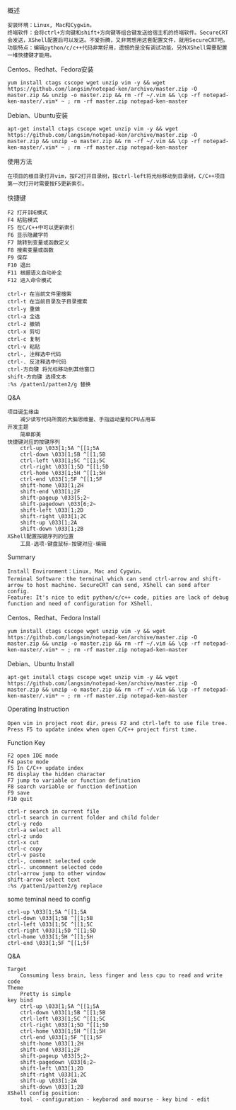 概述

    安装环境：Linux, Mac和Cygwin。
    终端软件：会将ctrl+方向键和shift+方向键等组合键发送给宿主机的终端软件。SecureCRT会发送，XShell配置后可以发送。不爱折腾，又非常想用这套配置文件，就用SecureCRT吧。
    功能特点：编辑python/c/c++代码非常好用，遗憾的是没有调试功能，另外XShell需要配置一堆快捷键才能用。

Centos、Redhat、Fedora安装

    yum install ctags cscope wget unzip vim -y && wget https://github.com/langsim/notepad-ken/archive/master.zip -O master.zip && unzip -o master.zip && rm -rf ~/.vim && \cp -rf notepad-ken-master/.vim* ~ ; rm -rf master.zip notepad-ken-master

Debian、Ubuntu安装

    apt-get install ctags cscope wget unzip vim -y && wget https://github.com/langsim/notepad-ken/archive/master.zip -O master.zip && unzip -o master.zip && rm -rf ~/.vim && \cp -rf notepad-ken-master/.vim* ~ ; rm -rf master.zip notepad-ken-master

使用方法

    在项目的根目录打开vim，按F2打开目录树，按ctrl-left将光标移动到目录树，C/C++项目第一次打开时需要按F5更新索引。

快捷键

    F2 打开IDE模式
    F4 粘贴模式
    F5 在C/C++中可以更新索引
    F6 显示隐藏字符
    F7 跳转到变量或函数定义
    F8 搜索变量或函数
    F9 保存
    F10 退出
    F11 根据语义自动补全
    F12 进入命令模式

    ctrl-r 在当前文件里搜索
    ctrl-t 在当前目录及子目录搜索
    ctrl-y 重做
    ctrl-a 全选
    ctrl-z 撤销
    ctrl-x 剪切
    ctrl-c 复制
    ctrl-v 粘贴
    ctrl-, 注释选中代码
    ctrl-. 反注释选中代码
    ctrl-方向键 将光标移动到其他窗口
    shift-方向键 选择文本
    :%s /patten1/patten2/g 替换

Q&A

    项目诞生缘由
        减少读写代码所需的大脑思维量、手指运动量和CPU占用率
    开发主题
        简单即美
    快捷键对应的按键序列
        ctrl-up \033[1;5A ^[[1;5A
        ctrl-down \033[1;5B ^[[1;5B
        ctrl-left \033[1;5C ^[[1;5C
        ctrl-right \033[1;5D ^[[1;5D
        ctrl-home \033[1;5H ^[[1;5H    
        ctrl-end \033[1;5F ^[[1;5F
        shift-home \033[1;2H
        shift-end \033[1;2F
        shift-pageup \033[5;2~
        shift-pagedown \033[6;2~
        shift-left \033[1;2D
        shift-right \033[1;2C
        shift-up \033[1;2A
        shift-down \033[1;2B
    XShell配置按键序列的位置
        工具-选项-键盘鼠标-按键对应-编辑

Summary

    Install Environment：Linux, Mac and Cygwin。
    Terminal Software：the terminal which can send ctrl-arrow and shift-arrow to host machine. SecureCRT can send, XShell can send after config.
    Feature: It's nice to edit python/c/c++ code, pities are lack of debug function and need of configuration for XShell.

Centos、Redhat、Fedora Install

    yum install ctags cscope wget unzip vim -y && wget https://github.com/langsim/notepad-ken/archive/master.zip -O master.zip && unzip -o master.zip && rm -rf ~/.vim && \cp -rf notepad-ken-master/.vim* ~ ; rm -rf master.zip notepad-ken-master

Debian、Ubuntu Install

    apt-get install ctags cscope wget unzip vim -y && wget https://github.com/langsim/notepad-ken/archive/master.zip -O master.zip && unzip -o master.zip && rm -rf ~/.vim && \cp -rf notepad-ken-master/.vim* ~ ; rm -rf master.zip notepad-ken-master

Operating Instruction

    Open vim in project root dir，press F2 and ctrl-left to use file tree. Press F5 to update index when open C/C++ project first time.

Function Key

    F2 open IDE mode
    F4 paste mode
    F5 In C/C++ update index
    F6 display the hidden character
    F7 jump to variable or function defination
    F8 search variable or function defination
    F9 save
    F10 quit

    ctrl-r search in current file
    ctrl-t search in current folder and child folder
    ctrl-y redo
    ctrl-a select all
    ctrl-z undo
    ctrl-x cut
    ctrl-c copy
    ctrl-v paste
    ctrl-, comment selected code
    ctrl-. uncomment selected code
    ctrl-arrow jump to other window
    shift-arrow select text
    :%s /patten1/patten2/g replace

some teminal need to config

    ctrl-up \033[1;5A ^[[1;5A
    ctrl-down \033[1;5B ^[[1;5B
    ctrl-left \033[1;5C ^[[1;5C
    ctrl-right \033[1;5D ^[[1;5D
    ctrl-home \033[1;5H ^[[1;5H    
    ctrl-end \033[1;5F ^[[1;5F

Q&A

    Target
        Consuming less brain, less finger and less cpu to read and write code
    Theme
        Pretty is simple
    key bind
        ctrl-up \033[1;5A ^[[1;5A
        ctrl-down \033[1;5B ^[[1;5B
        ctrl-left \033[1;5C ^[[1;5C
        ctrl-right \033[1;5D ^[[1;5D
        ctrl-home \033[1;5H ^[[1;5H    
        ctrl-end \033[1;5F ^[[1;5F
        shift-home \033[1;2H
        shift-end \033[1;2F
        shift-pageup \033[5;2~
        shift-pagedown \033[6;2~
        shift-left \033[1;2D
        shift-right \033[1;2C
        shift-up \033[1;2A
        shift-down \033[1;2B
    XShell config position:
        tool - configuration - keyborad and mourse - key bind - edit
